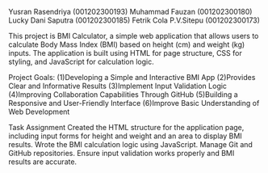 Yusran Rasendriya (001202300193) 
Muhammad Fauzan (001202300180)
Lucky Dani Saputra (001202300185)
Fetrik Cola P.V.Sitepu (001202300173)

This project is BMI Calculator, a simple web application that allows users to calculate Body Mass Index (BMI) based on height (cm) and weight (kg) inputs. The application is built using HTML for page structure, CSS for styling, and JavaScript for calculation logic.

Project Goals: 
(1)Developing a Simple and Interactive BMI App (2)Provides Clear and Informative Results (3)Implement Input Validation Logic (4)Improving Collaboration Capabilities Through GitHub (5)Building a Responsive and User-Friendly Interface (6)Improve Basic Understanding of Web Development

Task Assignment 
Created the HTML structure for the application page, including input forms for height and weight and an area to display BMI results. Wrote the BMI calculation logic using JavaScript. Manage Git and GitHub repositories. Ensure input validation works properly and BMI results are accurate.
